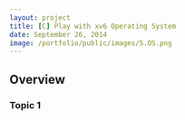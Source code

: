 ```yaml
---
layout: project
title: [C] Play with xv6 Operating System
date: September 26, 2014
image: /portfolio/public/images/5.OS.png
---
```


## Overview

### Topic 1